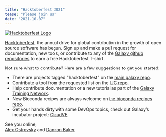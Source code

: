 ```yaml
---
title: "Hacktoberfest 2021"
tease: "Please join us"
date: "2021-10-07"
---
```


[<img class="float-right" style="max-width: 24rem" src="/images/news/2021-10-hacktoberfest/hacktoberfest-2021-logo-full.svg" alt="Hacktoberfest Logo" />](https://hacktoberfest.digitalocean.com/)

[Hacktoberfest](https://hacktoberfest.digitalocean.com/), the annual drive for global contribution in the growth of open source software has begun. Sign up and make a pull request for documentation, new tools, or contribute to any of the [Galaxy github repositories](https://github.com/galaxyproject/) to earn a free Hacktoberfest T-shirt.

Not sure what to contribute? Here are a few suggestions to get you started:

* There are projects tagged "hacktoberfest" on the [main galaxy repo](https://github.com/galaxyproject/galaxy/issues?q=is%3Aissue+is%3Aopen+label%3Ahacktoberfest).
* Contribute a tool from the requested list on the [IUC repo](https://github.com/galaxyproject/tools-iuc/issues?q=is%3Aissue+is%3Aopen+label%3A%22tool+request%22).
* Help contribute documentation or a new tutorial as part of the [Galaxy Training Network](https://github.com/galaxyproject/training-material).
* New Bioconda recipes are always welcome on [the bioconda recipes repo](https://github.com/bioconda/bioconda-recipes).
* Get your hands dirty with some DevOps topics, check out Galaxy’s incubator project: [CloudVE](https://github.com//cloudve)

See you online,<br />
[Alex Ostrovsky](/people/alex-ostrovsky/) and [Dannon Baker](/people/dannon-baker/)
